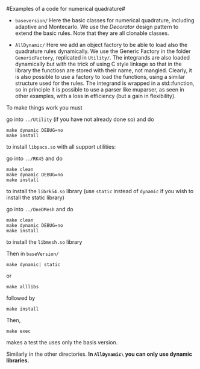 #Examples of a code for numerical quadrature#

* `baseversion/` Here the basic classes for numerical quadrature,
  including adaptive and Montecarlo. We use the *Decorator* design pattern to
  extend the basic rules. Note that they are all clonable classes.

* `AllDynamic/` Here we add an object factory to be able to load also
  the quadrature rules dynamically. We use the Generic Factory in the
  folder `GenericFactory`, replicated in `Utility/`. The integrands
  are also loaded dynamically but with the trick of using C style
  linkage so that in the library the functiosn are stored with their
  name, not mangled.  Clearly, it is also possible to use a factory to
  load the functions, using a similar structure used for the rules.
  The integrand is wrapped in a std::function, so in principle it is
  possible to use a parser like muparser, as seen in other examples,
  with a loss in efficiency (but a gain in flexibility).

To make things work you must

go into `../Utility` (if you have not already done so) and do

    make dynamic DEBUG=no
    make install

to install `libpacs.so` with all support utilities:

go into `../RK45` and do

    make clean
    make dynamic DEBUG=no
    make install

to install the `librk54.so` library (use `static` instead of `dynamic` if you wish to install the static library)

go into `../OneDMesh` and do

    make clean
    make dynamic DEBUG=no
    make install

to install the `libmesh.so` library

Then in `baseVersion/`

    make dynamic| static 
  
  or

    make alllibs
    
followed by

    make install

Then,

    make exec 
    
makes a test the uses only the basis version.

Similarly in the other directories. **In `AllDynamic\` you can only use
dynamic libraries.**

